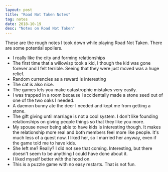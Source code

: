 ```yaml
---
layout: post
title: "Road Not Taken Notes"
tag: notes
date: 2018-10-19
desc: "Notes on Road Not Taken"
---
```



These are the rough notes I took down while playing Road Not Taken. There are some potential spoilers.
- I really like the city and forming relationships
- The first time that a willowisp took a kid, I though the kid was gone forever and I felt terrible. Seeing that they were just moved was a huge relief.
- Random currencies as a reward is interesting
- The cat is also nice.
- The games lets you make catastrophic mistakes very easily.
- I was trapped in a room because I accidentally made a stone seed out of one of the two oaks I needed.
- A daemon bunny ate the deer I needed and kept me from getting a stone.
- The gift giving until marriage is not a cool system. I don't like founding relationships on giving people things so that they like you more.
- My spouse never being able to have kids is interesting though. It makes the relationship more real and both members feel more like people. It's much less of a quest now. I liked her, so I married her anyway, even if the game told me to have kids.
- She left me? Really? I did not see that coming. Interesting, but there doesn't seem to be anything I could have done about it.
- I liked myself better with the hood on.
- This is a puzzle game with no easy restarts. That is not fun.




